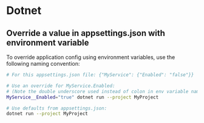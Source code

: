 # Dotnet

## Override a value in appsettings.json with environment variable

To override application config using environment variables, use the following naming convention:

```bash
# For this appsettings.json file: {"MyService": {"Enabled": "false"}}

# Use an override for MyService.Enabled:
# (Note the double underscore used instead of colon in env variable name)
MyService__Enabled="true" dotnet run --project MyProject 

# Use defaults from appsettings.json:
dotnet run --project MyProject
```